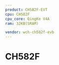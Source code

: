 ```yaml
---
product: CH582F-EVT
cpu: CH582F
cpu_core: QingKe V4A
ram: 32KB(SRAM)

vendor: wch-ch582f-evb
---
```



# CH582F
